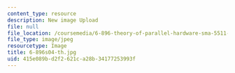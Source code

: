 ```yaml
---
content_type: resource
description: New image Upload
file: null
file_location: /coursemedia/6-896-theory-of-parallel-hardware-sma-5511-spring-2004/415e089bd2f2621ca28b34177253993f_6-896s04-th.jpg
file_type: image/jpeg
resourcetype: Image
title: 6-896s04-th.jpg
uid: 415e089b-d2f2-621c-a28b-34177253993f
---
```

